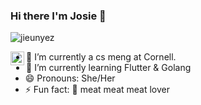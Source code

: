 ### Hi there I'm Josie 👋

<p align="left"> <img src="https://komarev.com/ghpvc/?username=jieunyez&label=Views&color=blue&style=plastic" alt="jieunyez" /> </p>
</a>
<a href="https://linkedin.com/in/jieunyez">
  <img align="left" alt="Linkdein" width="22px" src="https://cdn.jsdelivr.net/npm/simple-icons@v3/icons/linkedin.svg" />
</a>

- 🔭 I’m currently a cs meng at Cornell.
- 🌱 I’m currently learning Flutter & Golang 
- 😄 Pronouns: She/Her
- ⚡ Fun fact: :poultry_leg: meat meat meat lover

